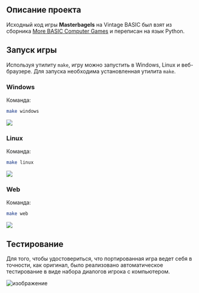 ## Описание проекта

Исходный код игры **Masterbagels** на Vintage BASIC был взят из сборника [More BASIC Computer Games](https://www.roug.org/retrocomputing/languages/basic/morebasicgames) и переписан на язык Python.

## Запуск игры

Используя утилиту `make`, игру можно запустить в Windows, Linux и веб-браузере. Для запуска необходима установленная утилита `make`.

### Windows

Команда:
```bash
make windows
```
![]([readme_gifs/win.gif](https://github.com/teatah/kisport-masterbagels-game/blob/master/readme_gifs/win.gif))

### Linux

Команда: 
```bash
make linux
```
![]([readme_gifs/linux.gif](https://github.com/teatah/kisport-masterbagels-game/blob/master/readme_gifs/linux.gif))

### Web

Команда:
```bash
make web
```
![]([readme_gifs/web.gif](https://github.com/teatah/kisport-masterbagels-game/blob/master/readme_gifs/web.gif))

## Тестирование

Для того, чтобы удостовериться, что портированная игра ведет себя в точности, как оригинал, было реализовано автоматическое тестирование в виде набора диалогов игрока с компьютером.

![изображение](https://github.com/user-attachments/assets/7b95cb4f-b810-44be-9c70-04316a81ed47)
